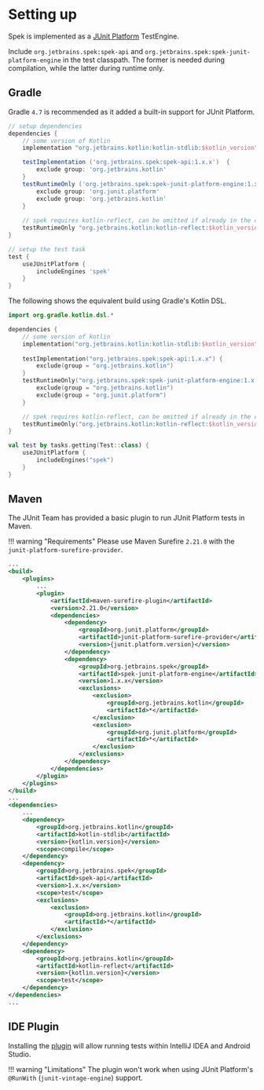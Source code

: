 # Setting up
Spek is implemented as a [JUnit Platform](https://junit.org/junit5) TestEngine. 

Include `org.jetbrains.spek:spek-api` and `org.jetbrains.spek:spek-junit-platform-engine` 
in the test classpath. The former is needed during compilation, while the latter during runtime only.

## Gradle
Gradle `4.7` is recommended as it added a built-in support for JUnit Platform.

```groovy
// setup dependencies
dependencies {
    // some version of Kotlin
    implementation "org.jetbrains.kotlin:kotlin-stdlib:$kotlin_version"

    testImplementation ('org.jetbrains.spek:spek-api:1.x.x')  {
        exclude group: 'org.jetbrains.kotlin'
    }
    testRuntimeOnly ('org.jetbrains.spek:spek-junit-platform-engine:1.x.x') {
        exclude group: 'org.junit.platform'
        exclude group: 'org.jetbrains.kotlin'
    }
    
    // spek requires kotlin-reflect, can be omitted if already in the classpath
    testRuntimeOnly "org.jetbrains.kotlin:kotlin-reflect:$kotlin_version"
}

// setup the test task
test {
    useJUnitPlatform {
        includeEngines 'spek'
    }
}
```

The following shows the equivalent build using Gradle's Kotlin DSL.

```kotlin
import org.gradle.kotlin.dsl.*

dependencies {
    // some version of kotlin
    implementation("org.jetbrains.kotlin:kotlin-stdlib:$kotlin_version")
    
    testImplementation("org.jetbrains.spek:spek-api:1.x.x") {
        exclude(group = "org.jetbrains.kotlin")
    }
    testRuntimeOnly("org.jetbrains.spek:spek-junit-platform-engine:1.x.x") {
        exclude(group = "org.jetbrains.kotlin")
        exclude(group = "org.junit.platform")
    }

    // spek requires kotlin-reflect, can be omitted if already in the classpath
    testRuntimeOnly("org.jetbrains.kotlin:kotlin-reflect:$kotlin_version")
}

val test by tasks.getting(Test::class) {
    useJUnitPlatform {
        includeEngines("spek")
    }
}
```
    
## Maven
The JUnit Team has provided a basic plugin to run JUnit Platform tests in Maven.

!!! warning "Requirements"
    Please use Maven Surefire `2.21.0` with the `junit-platform-surefire-provider`.
```xml
...
<build>
    <plugins>
        ...
        <plugin>
            <artifactId>maven-surefire-plugin</artifactId>
            <version>2.21.0</version>
            <dependencies>
                <dependency>
                    <groupId>org.junit.platform</groupId>
                    <artifactId>junit-platform-surefire-provider</artifactId>
                    <version>{junit.platform.version}</version>
                </dependency>
                <dependency>
                    <groupId>org.jetbrains.spek</groupId>
                    <artifactId>spek-junit-platform-engine</artifactId>
                    <version>1.x.x</version>
                    <exclusions>
                        <exclusion>
                            <groupId>org.jetbrains.kotlin</groupId>
                            <artifactId>*</artifactId>
                        </exclusion>
                        <exclusion>
                            <groupId>org.junit.platform</groupId>
                            <artifactId>*</artifactId>
                        </exclusion>
                    </exclusions>
                </dependency>
            </dependencies>
        </plugin>
    </plugins>
</build>
...
<dependencies>
    ...
    <dependency>
        <groupId>org.jetbrains.kotlin</groupId>
        <artifactId>kotlin-stdlib</artifactId>
        <version>{kotlin.version}</version>
        <scope>compile</scope>
    </dependency>
    <dependency>
        <groupId>org.jetbrains.spek</groupId>
        <artifactId>spek-api</artifactId>
        <version>1.x.x</version>
        <scope>test</scope>
        <exclusions>
            <exclusion>
                <groupId>org.jetbrains.kotlin</groupId>
                <artifactId>*</artifactId>
            </exclusion>
        </exclusions>
    </dependency>
    <dependency>
        <groupId>org.jetbrains.kotlin</groupId>
        <artifactId>kotlin-reflect</artifactId>
        <version>{kotlin.version}</version>
        <scope>test</scope>
    </dependency>
</dependencies>
...
```

## IDE Plugin
Installing the [plugin](https://plugins.jetbrains.com/plugin/8564-spek) will allow
running tests within IntelliJ IDEA and Android Studio.

!!! warning "Limitations"
    The plugin won't work when using JUnit Platform's `@RunWith` (`junit-vintage-engine`) support.
